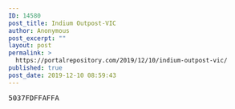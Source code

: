 ```yaml
---
ID: 14580
post_title: Indium Outpost-VIC
author: Anonymous
post_excerpt: ""
layout: post
permalink: >
  https://portalrepository.com/2019/12/10/indium-outpost-vic/
published: true
post_date: 2019-12-10 08:59:43
---
```

<pre>5037FDFFAFFA</pre>